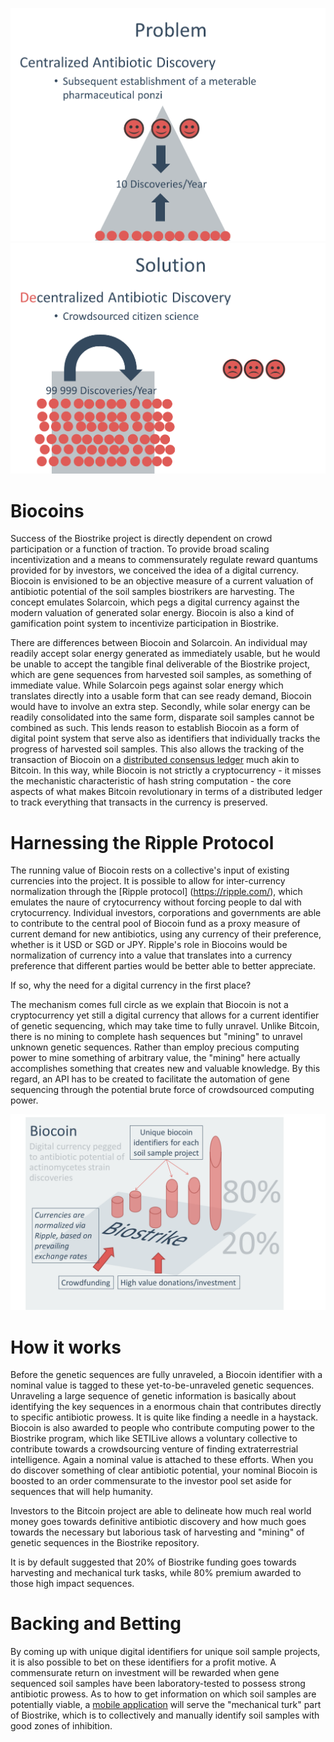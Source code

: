 ![Problem](https://raw.githubusercontent.com/DennisAng/BioStrike/master/Biocoins/problem.png)
![Solution](https://raw.githubusercontent.com/DennisAng/BioStrike/master/Biocoins/solution.png)

Biocoins
==========

Success of the Biostrike project is directly dependent on crowd participation or a function of traction. To provide broad scaling incentivization and a means to commensurately regulate reward quantums provided for by investors, we conceived the idea of a digital currency. Biocoin is envisioned to be an objective measure of a current valuation of antibiotic potential of the soil samples biostrikers are harvesting. The concept emulates Solarcoin, which pegs a digital currency against the modern valuation of generated solar energy. Biocoin is also a kind of gamification point system to incentivize participation in Biostrike.

There are differences between Biocoin and Solarcoin. An individual may readily accept solar energy generated as immediately usable, but he would be unable to accept the tangible final deliverable of the Biostrike project, which are gene sequences from harvested soil samples, as something of immediate value. While Solarcoin pegs against solar energy which translates directly into a usable form that can see ready demand, Biocoin would have to involve an extra step. Secondly, while solar energy can be readily consolidated into the same form, disparate soil samples cannot be combined as such. This lends reason to establish Biocoin as a form of digital point system that serve also as identifiers that individually tracks the progress of harvested soil samples. This also allows the tracking of the transaction of Biocoin on a [distributed consensus ledger](https://medium.com/future-of-currency/c65e368d4b3) much akin to Bitcoin. In this way, while Biocoin is not strictly a cryptocurrency - it misses the mechanistic characteristic of hash string computation - the core aspects of what makes Bitcoin revolutionary in terms of a distributed ledger to track everything that transacts in the currency is preserved.   

Harnessing the Ripple Protocol
==========

The running value of Biocoin rests on a collective's input of existing currencies into the project. It is possible to allow for inter-currency normalization through the [Ripple protocol] (https://ripple.com/), which emulates the naure of crytocurrency without forcing people to dal with crytocurrency. Individual investors, corporations and governments are able to contribute to the central pool of Biocoin fund as a proxy measure of current demand for new antibiotics, using any currency of their preference, whether is it USD or SGD or JPY. Ripple's role in Biocoins would be normalization of currency into a value that translates into a currency preference that different parties would be better able to better appreciate. 

If so, why the need for a digital currency in the first place?

The mechanism comes full circle as we explain that Biocoin is not a cryptocurrency yet still a digital currency that allows for a current identifier of genetic sequencing, which may take time to fully unravel. Unlike Bitcoin, there is no mining to complete hash sequences but "mining" to unravel unknown genetic sequences. Rather than employ precious computing power to mine something of arbitrary value, the "mining" here actually accomplishes something that creates new and valuable knowledge. By this regard, an API has to be created to facilitate the automation of gene sequencing through the potential brute force of crowdsourced computing power. 

![Visual](https://raw.githubusercontent.com/DennisAng/BioStrike/master/Biocoins/biocoinschema.png)

# How it works

Before the genetic sequences are fully unraveled, a Biocoin identifier with a nominal value is tagged to these yet-to-be-unraveled genetic sequences. Unraveling a large sequence of genetic information is basically about identifying the key sequences in a enormous chain that contributes directly to specific antibiotic prowess. It is quite like finding a needle in a haystack. Biocoin is also awarded to people who contribute computing power to the Biostrike program, which like SETILive allows a voluntary collective to contribute towards a crowdsourcing venture of finding extraterrestrial intelligence. Again a nominal value is attached to these efforts. When you do discover something of clear antibiotic potential, your nominal Biocoin is boosted to an order commensurate to the investor pool set aside for sequences that will help humanity.

Investors to the Bitcoin project are able to delineate how much real world money goes towards definitive antibiotic discovery and how much goes towards the necessary but laborious task of harvesting and "mining" of genetic sequences in the Biostrike repository.

It is by default suggested that 20% of Biostrike funding goes towards harvesting and mechanical turk tasks, while 80% premium awarded to those high impact sequences.

# Backing and Betting

By coming up with unique digital identifiers for unique soil sample projects, it is also possible to bet on these identifiers for a profit motive. A commensurate return on investment will be rewarded when gene sequenced soil samples have been laboratory-tested to possess strong antibiotic prowess. As to how to get information on which soil samples are potentially viable, a [mobile application](https://github.com/DennisAng/BioStrike/tree/master/Mobile%20Interface) will serve the "mechanical turk" part of Biostrike, which is to collectively and manually identify soil samples with good zones of inhibition.
